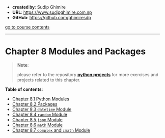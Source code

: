 - **created by**: Sudip Ghimire
- **URL**: https://www.sudipghimire.com.np
- **GitHub**: https://github.com/ghimiresdp

[go to course contents](https://github.com/ghimiresdp/python-notes/)
<hr>

# Chapter 8 Modules and Packages

> **Note**:
>
> please refer to the repository
> **[python projects](https://github.com/ghimiresdp/python-projects)** for more
> exercises and projects related to this chapter.
>
>
**Table of contents**:

- [Chapter 8.1 Python Modules](chapter-8.1-modules.md)
- [Chapter 8.2 Packages](chapter-8.2-packages.md)
- [Chapter 8.3 `datetime` Module](chapter-8.3-datetime.md)
- [Chapter 8.4 `random` Module](chapter-8.4-random.md)
- [Chapter 8.5 `json` Module](chapter-8.5-json.md)
- [Chapter 8.6 `math` Module](chapter-8.6-math.md)
- [Chapter 8.7 `complex` and `cmath` Module](chapter-8.7-complex-and-cmath.md)
